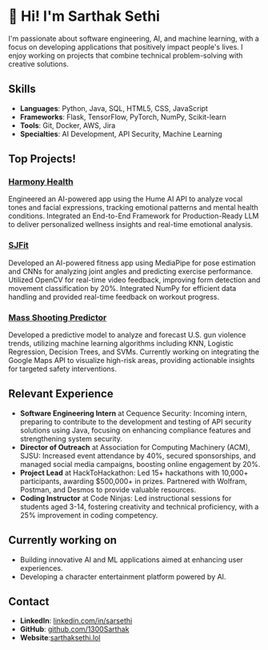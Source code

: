 # 👋 Hi! I'm Sarthak Sethi

I'm passionate about software engineering, AI, and machine learning, with a focus on developing applications that positively impact people's lives. I enjoy working on projects that combine technical problem-solving with creative solutions.

## Skills

- **Languages**: Python, Java, SQL, HTML5, CSS, JavaScript
- **Frameworks**: Flask, TensorFlow, PyTorch, NumPy, Scikit-learn
- **Tools**: Git, Docker, AWS, Jira
- **Specialties**: AI Development, API Security, Machine Learning

## Top Projects! 

### [Harmony Health](https://github.com/1300Sarthak/HarmonyHealth)
Engineered an AI-powered app using the Hume AI API to analyze vocal tones and facial expressions, tracking emotional patterns and mental health conditions. Integrated an End-to-End Framework for Production-Ready LLM to deliver personalized wellness insights and real-time emotional analysis.

### [SJFit](https://github.com/1300Sarthak/SJFIT)
Developed an AI-powered fitness app using MediaPipe for pose estimation and CNNs for analyzing joint angles and predicting exercise performance. Utilized OpenCV for real-time video feedback, improving form detection and movement classification by 20%. Integrated NumPy for efficient data handling and provided real-time feedback on workout progress.


### [Mass Shooting Predictor](https://github.com/1300Sarthak/CS171)
Developed a predictive model to analyze and forecast U.S. gun violence trends, utilizing machine learning algorithms including KNN, Logistic Regression, Decision Trees, and SVMs. Currently working on integrating the Google Maps API to visualize high-risk areas, providing actionable insights for targeted safety interventions.





## Relevant Experience
- **Software Engineering Intern** at Cequence Security: Incoming intern, preparing to contribute to the development and testing of API security solutions using Java, focusing on enhancing compliance features and strengthening system security.
- **Director of Outreach** at Association for Computing Machinery (ACM), SJSU: Increased event attendance by 40%, secured sponsorships, and managed social media campaigns, boosting online engagement by 20%.
- **Project Lead** at HackToHackathon: Led 15+ hackathons with 10,000+ participants, awarding $500,000+ in prizes. Partnered with Wolfram, Postman, and Desmos to provide valuable resources.
- **Coding Instructor** at Code Ninjas: Led instructional sessions for students aged 3-14, fostering creativity and technical proficiency, with a 25% improvement in coding competency.

## Currently working on

- Building innovative AI and ML applications aimed at enhancing user experiences.
- Developing a character entertainment platform powered by AI.

## Contact
- **LinkedIn**: [linkedin.com/in/sarsethi](https://www.linkedin.com/in/sarsethi)
- **GitHub**: [github.com/1300Sarthak](https://github.com/1300Sarthak)
- **Website**:[sarthaksethi.lol](https://sarthaksethi.lol)
